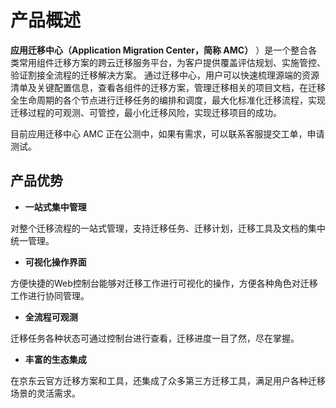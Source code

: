 # 产品概述

**应用迁移中心（Application Migration Center，简称 AMC）** ）是一个整合各类常用组件迁移方案的跨云迁移服务平台，为客户提供覆盖评估规划、实施管控、验证割接全流程的迁移解决方案。 通过迁移中心，用户可以快速梳理源端的资源清单及关键配置信息，查看各组件的迁移方案，管理迁移相关的项目文档，在迁移全生命周期的各个节点进行迁移任务的编排和调度，最大化标准化迁移流程，实现迁移过程的可观测、可管控，最小化迁移风险，实现迁移项目的成功。

目前应用迁移中心 AMC 正在公测中，如果有需求，可以联系客服提交工单，申请测试。 

## 产品优势
- **一站式集中管理**

对整个迁移流程的一站式管理，支持迁移任务、迁移计划，迁移工具及文档的集中统一管理。

- **可视化操作界面**

方便快捷的Web控制台能够对迁移工作进行可视化的操作，方便各种角色对迁移工作进行协同管理。

- **全流程可观测**

迁移任务各种状态可通过控制台进行查看，迁移进度一目了然，尽在掌握。

- **丰富的生态集成**

在京东云官方迁移方案和工具，还集成了众多第三方迁移工具，满足用户各种迁移场景的灵活需求。
